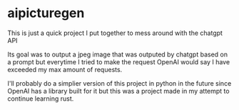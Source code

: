 # aipicturegen

This is just a quick project I put together to mess around with the chatgpt API

Its goal was to output a jpeg image that was outputed by chatgpt based on a prompt but everytime I tried to make the request OpenAI would say I have exceeded my max amount of requests.

I'll probably do a simplier version of this project in python in the future since OpenAI has a library built for it but this was a project made in my attempt to continue learning rust.

